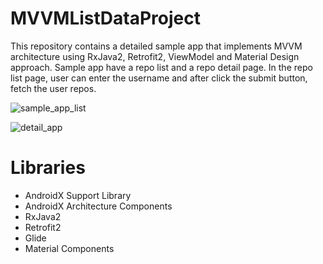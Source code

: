 # MVVMListDataProject

This repository contains a detailed sample app that implements MVVM architecture using RxJava2, Retrofit2, ViewModel and Material Design approach.
Sample app have a repo list and a repo detail page. In the repo list page, user can enter the username and after click the submit button, fetch the user repos.


![sample_app_list](https://user-images.githubusercontent.com/10865300/82126692-eb8dc400-97b6-11ea-853b-6e7a23b23bbf.jpeg)

![detail_app](https://user-images.githubusercontent.com/10865300/82126763-635bee80-97b7-11ea-8d38-d28bf42fb63c.jpeg)

# Libraries

* AndroidX Support Library
* AndroidX Architecture Components
* RxJava2
* Retrofit2
* Glide
* Material Components
